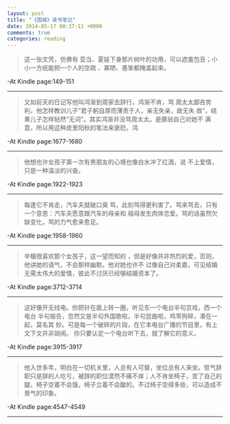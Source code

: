 ```yaml
---
layout: post
title: "《围城》读书笔记"
date: 2014-05-17 00:37:11 +0000
comments: true
categories: reading
---
```



>这一张文凭，仿佛有 亚当、夏娃下身那片树叶的功用，可以遮羞包丑；小小一方纸能把一个人的空疏 、寡陋、愚笨都掩盖起来。

-At Kindle page:149-151

------------------

>又如前天的日记写他叫鸿渐到周家去辞行，鸿渐不肯，骂 周太太鄙吝势利，他怎样教训儿子“君子躬自厚而薄责于人，亲无失亲，故无失 故”，结果儿子怎样帖然“无词”。其实鸿渐并没骂周太太。是豚翁自己对她不 满意，所以用这种皮里阳秋的笔法来褒贬。鸿

-At Kindle page:1677-1680

------------------

>他想也许女孩子第一次有男朋友的心境也像白水冲了红酒，说 不上爱情，只是一种温淡的兴奋。

-At Kindle page:1922-1923

------------------
<!-- more -->

>每逢它不肯走，汽车夫就破口臭 骂，此刻骂得更利害了。骂来骂去，只有一个意思：汽车夫愿意跟汽车的母亲和 祖母发生肉体恋爱。骂的话虽然欠缺变化，骂的力气愈来愈足。

-At Kindle page:1958-1960

------------------

>辛楣很喜欢那个女孩子，这一望而知的 ，但是好像并非热烈的爱，否则，他讲她的语气，不会那样幽默。他对她也许不 过像自己对柔嘉，可见结婚无需太伟大的爱情，彼此不讨厌已经够结婚资本了。

-At Kindle page:3712-3714

------------------

>这好像开无线电。你把针在面上转一圈，听见东一个电台半句京戏，西一个电台 半句报告，忽然又是半句外国歌啦，半句昆曲啦，鸡零狗碎，凑在一起，莫名其 妙。可是每一个破碎的片段，在它本电台广播的节目里，有上文下文并非胡闹。 你只要认定一个电台听下去，就了解它的意义。

-At Kindle page:3915-3917

------------------

>他入世多年，明白在一切机关里，人总有人可替，坐位总有人来坐。怄气辞职只是辞的人吃亏，被辞的职位漠然不痛不痒；人不肯坐椅子，苦了自己的腿，椅子空着不会饿，椅子立着不会酸的。不过椅子空得多些，可以造成不景气的印象。

-At Kindle page:4547-4549

------------------
